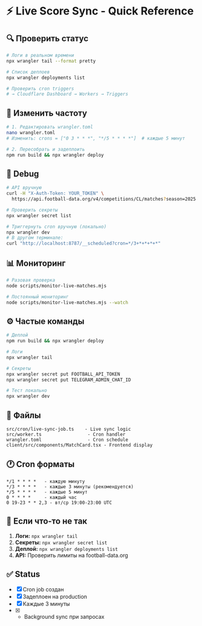 # ⚡ Live Score Sync - Quick Reference

## 🔍 Проверить статус

```bash
# Логи в реальном времени
npx wrangler tail --format pretty

# Список деплоев
npx wrangler deployments list

# Проверить cron triggers
# → Cloudflare Dashboard → Workers → Triggers
```

## 🔄 Изменить частоту

```bash
# 1. Редактировать wrangler.toml
nano wrangler.toml
# Изменить: crons = ["0 3 * * *", "*/5 * * * *"]  # каждые 5 минут

# 2. Пересобрать и задеплоить
npm run build && npx wrangler deploy
```

## 🐛 Debug

```bash
# API вручную
curl -H "X-Auth-Token: YOUR_TOKEN" \
  https://api.football-data.org/v4/competitions/CL/matches?season=2025

# Проверить секреты
npx wrangler secret list

# Триггернуть cron вручную (локально)
npx wrangler dev
# В другом терминале:
curl "http://localhost:8787/__scheduled?cron=*/3+*+*+*+*"
```

## 📊 Мониторинг

```bash
# Разовая проверка
node scripts/monitor-live-matches.mjs

# Постоянный мониторинг
node scripts/monitor-live-matches.mjs --watch
```

## ⚙️ Частые команды

```bash
# Деплой
npm run build && npx wrangler deploy

# Логи
npx wrangler tail

# Секреты
npx wrangler secret put FOOTBALL_API_TOKEN
npx wrangler secret put TELEGRAM_ADMIN_CHAT_ID

# Тест локально
npx wrangler dev
```

## 📂 Файлы

```
src/cron/live-sync-job.ts    - Live sync logic
src/worker.ts                 - Cron handler
wrangler.toml                 - Cron schedule
client/src/components/MatchCard.tsx - Frontend display
```

## 🕐 Cron форматы

```
*/1 * * * *   - каждую минуту
*/3 * * * *   - каждые 3 минуты (рекомендуется)
*/5 * * * *   - каждые 5 минут
0 * * * *     - каждый час
0 19-23 * * 2,3 - вт/ср 19:00-23:00 UTC
```

## 🚨 Если что-то не так

1. **Логи:** `npx wrangler tail`
2. **Секреты:** `npx wrangler secret list`
3. **Деплой:** `npx wrangler deployments list`
4. **API:** Проверить лимиты на football-data.org

## ✅ Status

- [x] Cron job создан
- [x] Задеплоен на production
- [x] Каждые 3 минуты
- [x] + Background sync при запросах

